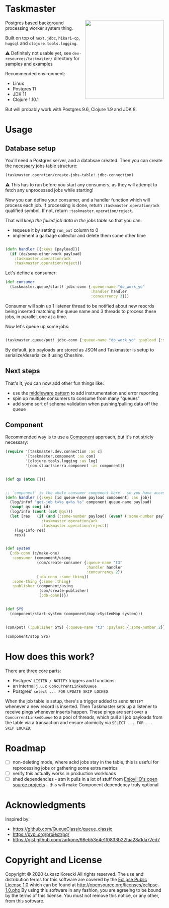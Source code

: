 # Taskmaster

<img src="https://img.cinemablend.com/filter:scale/quill/b/3/6/2/9/9/b36299d3e49f972d430cae647b5bec83ad70eae8.jpg?mw=600" align="right" width=250 >

Postgres based background processing worker system thing.

Built on top of `next.jdbc`, `hikari-cp`, `hugsql` and `clojure.tools.logging`.

:warning: Definitely not usable yet, see `dev-resources/taskmaster/` directory for samples and examples

Recommended environment:

- Linux
- Postgres 11
- JDK 11
- Clojure 1.10.1

But will probably work with Postgres 9.6, Clojure 1.9 and JDK 8.


# Usage


## Database setup

You'll need a Postgres server, and a databsae created. Then you can create the necessary jobs table structure:

```clojure
(taskmaster.operation/create-jobs-table! jdbc-connection)

```

:warning: This has to run before you start any consumers, as they will attempt to fetch any unprocessed jobs while starting!

Now you can define your consumer, and a handler function which will process each job. If processing is done, return `:taskmaster.operation/ack` qualified symbol. If not, return `:taskmaster.operation/reject`.

That will *keep the failed job data in the jobs table* so that you can:

- requeue it by setting `run_out` column to 0
- implement a garbage collector and delete them some other time



```clojure

(defn handler [{:keys [payload]}]
  (if (do/some-other-work payload)
    :taskmaster.operation/ack
    :taskmaster.operation/reject))
```

Let's define a consumer:

```clojure
(def consumer
  (taskmaster.queue/start! jdbc-conn {:queue-name "do_work_yo"
                                      :handler handler
                                      :concurrency 3}))


```

Consumer will spin up 1 listener thread to be notified about new reocrds being inserted matching the queue name and 3 threads to process these jobs, in parallel, one at a time.

Now let's queue up some jobs:


```clojure

(taskmaster.queue/put! jdbc-conn {:queue-name "do_work_yo" :payload {:send-email "test@example.com"}})
```

By default, job payloads are stored as JSON and Taskmaster is setup to serialize/deserialize it using Cheshire.

## Next steps

That's it, you can now add other fun things like:

- use the [middleware pattern](http://clojure-doc.org/articles/cookbooks/middleware.html) to add instrumentation and error reporting
- spin up multiple consumers to consume from many "queues"
- add some sort of schema validation when pushing/pulling data off the queue


## Component

Recommended way is to use a [Component](https://github.com/stuartsierra/component) approach, but it's not stricly necessary:


```clojure
(require '[taskmaster.dev.connection :as c]
         '[taskmaster.component :as com]
         '[clojure.tools.logging :as log]
         '[com.stuartsierra.component :as component])


(def qs (atom []))


;; `component` is the whole consumer component here - so you have access to its' dependencies
(defn handler [{:keys [id queue-name payload component] :as job}]
  (log/infof "got-job t=%s q=%s %s" component queue-name payload)
  (swap! qs conj id)
  (log/info (count (set @qs)))
  (let [res   (if (and (:some-number payload) (even? (:some-number payload)))
                :taskmaster.operation/ack
                :taskmaster.operation/reject)]
    (log/info res)
    res))


(def system
  {:db-conn (c/make-one)
   :consumer (component/using
              (com/create-consumer {:queue-name "t3"
                                    :handler handler
                                    :concurrency 2})
              [:db-conn :some-thing])
   :some-thing {:some :thing}
   :publisher (component/using
               (com/create-publisher)
               [:db-conn])})


(def SYS
  (component/start-system (component/map->SystemMap system)))


(com/put! (:publisher SYS) {:queue-name "t3" :payload {:some-number 2}})

(component/stop SYS)

```

# How does this work?

There are three core parts:

- Postgres' `LISTEN / NOTIFY` triggers and functions
- an internal `j.u.c ConcurrentLinkedQueue`
- Postgres' `select ... FOR UPDATE SKIP LOCKED`

When the job table is setup, there's a trigger added to send `NOTIFY` whenever a new record is inserted. Then Taskmaster sets up a listener to receive pings whenever inserts happen. These pings are sent over a `ConcurrentLinkedQueue` to a pool of threads, which pull all job payloads from the table via a transaction and ensure atomicity via `SELECT ... FOR ... SKIP LOCKED`.


# Roadmap

- [ ] non-deleting mode, where ackd jobs stay in the table, this is useful for reprocessing jobs or gathering some extra metrics
- [ ] verify this actually works in production workloads
- [ ] shed dependencies - atm it pulls in a lot of stuff from [EnjoyHQ's open source projects](https://github.com/nomnom-insights/) - this will make Component dependency truly optional

# Acknowledgments

Inspired by:

- https://github.com/QueueClassic/queue_classic
- https://pypi.org/project/pq/
- https://gist.github.com/zarkone/98eb53e4e1f0833b22faa28a1da77ed7


# Copyright and License

Copyright © 2020 Łukasz Korecki All rights reserved. The use and distribution terms for this software are covered by the [Eclipse Public License 1.0](http://opensource.org/licenses/eclipse-1.0.php) which can be found at http://opensource.org/licenses/eclipse-1.0.php  By using this software in any fashion, you are agreeing to be bound by the terms of this license. You must not remove this notice, or any other, from this software.
